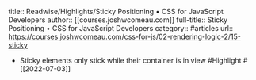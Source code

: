title:: Readwise/Highlights/Sticky Positioning • CSS for JavaScript Developers
author:: [[courses.joshwcomeau.com]]
full-title:: Sticky Positioning • CSS for JavaScript Developers
category:: #articles
url:: https://courses.joshwcomeau.com/css-for-js/02-rendering-logic-2/15-sticky

- Sticky elements only stick while their container is in view #Highlight #[[2022-07-03]]